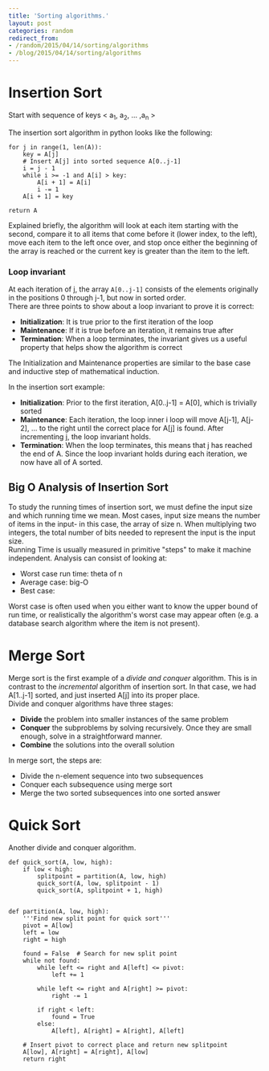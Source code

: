 ```yaml
---
title: 'Sorting algorithms.'
layout: post
categories: random
redirect_from:
- /random/2015/04/14/sorting/algorithms
- /blog/2015/04/14/sorting/algorithms
---
```

# Insertion Sort

Start with sequence of keys < a<sub>1</sub>, a<sub>2</sub>, \.\.\. ,a<sub>n</sub> >

The insertion sort algorithm in python looks like the following:


	for j in range(1, len(A)):
		key = A[j]
		# Insert A[j] into sorted sequence A[0..j-1]
		i = j - 1
		while i >= -1 and A[i] > key:
			A[i + 1] = A[i]
			i -= 1
		A[i + 1] = key

	return A

Explained briefly, the algorithm will look at each item starting with the second, compare it to all items that come before it (lower index, to the left), move each item to the left once over, and stop once either the beginning of the array is reached or the current key is greater than the item to the left.

### Loop invariant
At each iteration of j, the array `A[0..j-1]` consists of the elements originally in the positions 0 through j-1, but now in sorted order.  
There are three points to show about a loop invariant to prove it is correct:

- **Initialization**: It is true prior to the first iteration of the loop
- **Maintenance**: If it is true before an iteration, it remains true after
- **Termination**: When a loop terminates, the invariant gives us a useful property that helps show the algorithm is correct

The Initialization and Maintenance properties are similar to the base case and inductive step of mathematical induction.

In the insertion sort example: 

- **Initialization**: Prior to the first iteration, A[0..j-1] = A[0], which is trivially sorted
- **Maintenance**: Each iteration, the loop inner i loop will move A[j-1], A[j-2], ... to the right until the correct place for A[j] is found. After incrementing j, the loop invariant holds.
- **Termination**: When the loop terminates, this means that j has reached the end of A. Since the loop invariant holds during each iteration, we now have all of A sorted.


## Big O Analysis of Insertion Sort

To study the running times of insertion sort, we must define the input size and which running time we mean. Most cases, input size means the number of items in the input- in this case, the array of size n. When multiplying two integers, the total number of bits needed to represent the input is the input size.  
Running Time is usually measured in primitive \"steps\" to make it machine independent. Analysis can consist of looking at:
- Worst case run time: theta of n
- Average case: big-O
- Best case:

Worst case is often used when you either want to know the upper bound of run time, or realistically the algorithm's worst case may appear often (e.g. a database search algorithm where the item is not present).  


# Merge Sort

Merge sort is the first example of a *divide and conquer* algorithm. This is in contrast to the *incremental* algorithm of insertion sort. In that case, we had A[1..j-1] sorted, and just inserted A[j] into its proper place.  
Divide and conquer algorithms have three stages:
- **Divide** the problem into smaller instances of the same problem
- **Conquer** the subproblems by solving recursively. Once they are small enough, solve in a straightforward manner.
- **Combine** the solutions into the overall solution

In merge sort, the steps are:
- Divide the n-element sequence into two subsequences
- Conquer each subsequence using merge sort
- Merge the two sorted subsequences into one sorted answer


# Quick Sort

Another divide and conquer algorithm.

    def quick_sort(A, low, high):
        if low < high:
            splitpoint = partition(A, low, high)
            quick_sort(A, low, splitpoint - 1)
            quick_sort(A, splitpoint + 1, high)


    def partition(A, low, high):
        '''Find new split point for quick sort'''
        pivot = A[low]
        left = low
        right = high

        found = False  # Search for new split point
        while not found:
            while left <= right and A[left] <= pivot:
                left += 1

            while left <= right and A[right] >= pivot:
                right -= 1

            if right < left:
                found = True
            else:
                A[left], A[right] = A[right], A[left]

        # Insert pivot to correct place and return new splitpoint
        A[low], A[right] = A[right], A[low]
        return right
